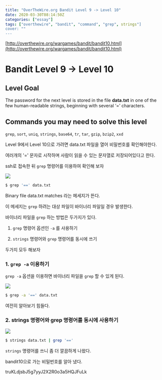 ```yaml
---
title: "OverTheWire.org Bandit Level 9 -> Level 10"
date: 2020-03-30T08:14:50Z
categories: ["essay"]
tags: ["overthewire", "bandit", "command", "grep", strings"]
cover: ""
---
```


[http://overthewire.org/wargames/bandit/bandit10.html](http://overthewire.org/wargames/bandit/bandit10.html)

  

# Bandit Level 9 → Level 10

## Level Goal

The password for the next level is stored in the file **data.txt** in one of the few human-readable strings, beginning with several ‘=’ characters.

## Commands you may need to solve this level

`grep`, `sort`, `uniq`, `strings`, `base64`, `tr`, `tar`, `gzip`, `bzip2`, `xxd`

  

Level 9에서 Level 10으로 가려면 data.txt 파일을 열어 비밀번호를 확인해야한다.

여러개의 '=' 문자로 시작하며 사람이 읽을 수 있는 문자열로 저장되어있다고 한다.

  

ssh로 접속한 뒤 `grep` 명령어를 이용하여 확인해 보자

  

[![](https://4.bp.blogspot.com/-tHX97fDB9Ic/WWNQf_qkSzI/AAAAAAAAKrQ/wwU0G3upSTYGUkNCUZe7MEVYk505Uo_TwCLcBGAs/s640/bandit9_00.png)](https://4.bp.blogspot.com/-tHX97fDB9Ic/WWNQf_qkSzI/AAAAAAAAKrQ/wwU0G3upSTYGUkNCUZe7MEVYk505Uo_TwCLcBGAs/s1600/bandit9_00.png)

  
```bash
$ grep '==' data.txt
```
  

Binary file data.txt matches 라는 메세지가 뜬다.

이 메세지는 `grep` 하려는 대상 파일이 바이너리 파일일 경우 발생한다.

  

바이너리 파일을 `grep` 하는 방법은 두가지가 있다.

1. `grep` 명령어 옵션인 `-a` 를 사용하기

2. `strings` 명령어와 `grep` 명령어를 동시에 쓰기

  

두가지 모두 해보자

  

### 1. `grep -a` 이용하기

`grep -a` 옵션을 이용하면 바이너리 파일을 `grep` 할 수 있게 된다.

  

[![](https://4.bp.blogspot.com/-Q1y0efNLF68/WWNQf_RFt1I/AAAAAAAAKrU/Cx5TLDAnYcM7eEXNmKbcmnW3C8b9jvz7gCEwYBhgL/s640/bandit9_01.png)](https://4.bp.blogspot.com/-Q1y0efNLF68/WWNQf_RFt1I/AAAAAAAAKrU/Cx5TLDAnYcM7eEXNmKbcmnW3C8b9jvz7gCEwYBhgL/s1600/bandit9_01.png)

  
```bash
$ grep -a '==' data.txt
```
  

여전히 알아보기 힘들다.

  

### 2. strings 명령어와 grep 명령어를 동시에 사용하기

  

[![](https://2.bp.blogspot.com/-SWZD0OIWnbU/WWNQfwAVjQI/AAAAAAAAKrY/irbUD6CVVUQlxkBKgAO2-P5BFOwrV2dJwCEwYBhgL/s640/bandit9_02.png)](https://2.bp.blogspot.com/-SWZD0OIWnbU/WWNQfwAVjQI/AAAAAAAAKrY/irbUD6CVVUQlxkBKgAO2-P5BFOwrV2dJwCEwYBhgL/s1600/bandit9_02.png)

  
```bash
$ strings data.txt | grep '=='
```
  

`strings` 명령어를 쓰니 좀 더 깔끔하게 나왔다.

  

bandit10으로 가는 비밀번호를 알아 냈다.

truKLdjsbJ5g7yyJ2X2R0o3a5HQJFuLk